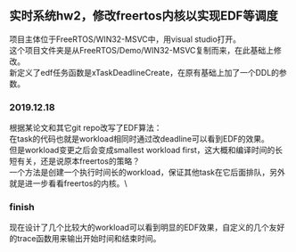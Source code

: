 ## 实时系统hw2，修改freertos内核以实现EDF等调度 ##
项目主体位于FreeRTOS/WIN32-MSVC中，用visual studio打开。\
  这个项目文件夹是从FreeRTOS/Demo/WIN32-MSVC复制而来，在此基础上修改。\
  新定义了edf任务函数是xTaskDeadlineCreate，在原有基础上加了一个DDL的参数。

### 2019.12.18 ###
根据某论文和其它git repo改写了EDF算法：\
在task的代码也就是workload相同时通过改deadline可以看到EDF的效果。\
但是workload变更之后会变成smallest workload first，这大概和编译时间的长短有关，还是说原本freertos的策略？\
一个方法是创建一个执行时间长的workload，保证其他task在它后面排队，另外就是进一步看看freertos的内核。\

### finish ###
现在设计了几个比较大的workload可以看到明显的EDF效果，自定义的几个友好的trace函数用来输出开始时间和结束时间。

